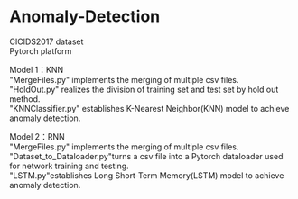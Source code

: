 # Anomaly-Detection
CICIDS2017 dataset<br>
Pytorch platform<br>

Model 1：KNN<br>
"MergeFiles.py" implements the merging of multiple csv files.<br>
"HoldOut.py" realizes the division of training set and test set by hold out method.<br>
"KNNClassifier.py" establishes K-Nearest Neighbor(KNN) model to achieve anomaly detection.<br>

Model 2：RNN<br>
"MergeFiles.py" implements the merging of multiple csv files.<br>
"Dataset_to_Dataloader.py"turns a csv file into a Pytorch dataloader used for network training and testing.<br>
"LSTM.py"establishes Long Short-Term Memory(LSTM) model to achieve anomaly detection.<br>
